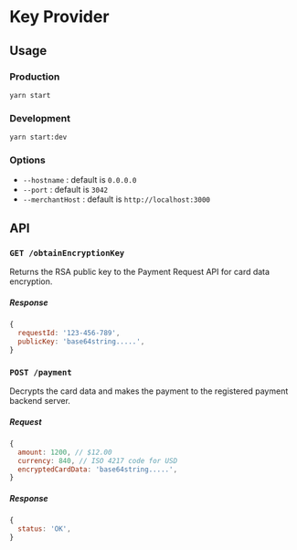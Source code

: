 # Key Provider

## Usage

### Production

`yarn start`

### Development

`yarn start:dev`

### Options

* `--hostname` : default is `0.0.0.0`
* `--port` : default is `3042`
* `--merchantHost` : default is `http://localhost:3000`

## API

### `GET /obtainEncryptionKey`

Returns the RSA public key to the Payment Request API for card data encryption.

##### Response

```javascript
{
  requestId: '123-456-789',
  publicKey: 'base64string.....',
}
```

### `POST /payment`

Decrypts the card data and makes the payment to the registered payment backend server.

##### Request

```javascript
{
  amount: 1200, // $12.00
  currency: 840, // ISO 4217 code for USD
  encryptedCardData: 'base64string.....',
}
```

##### Response

```javascript
{
  status: 'OK',
}
```
